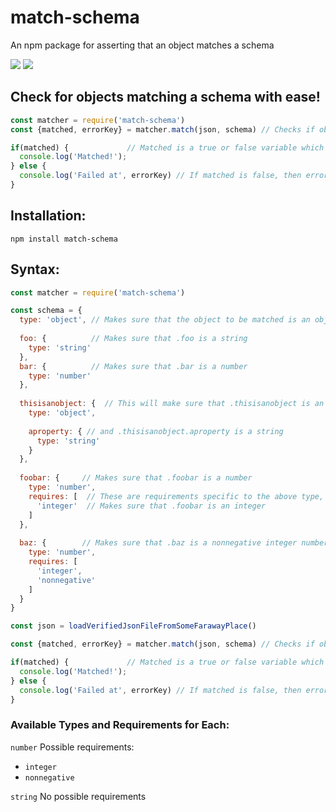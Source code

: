 # match-schema
An npm package for asserting that an object matches a schema

![](https://img.shields.io/appveyor/ci/gruntjs/grunt.svg) ![](https://img.shields.io/badge/license-MIT-green.svg)

## Check for objects matching a schema with ease!

```javascript
const matcher = require('match-schema')
const {matched, errorKey} = matcher.match(json, schema) // Checks if object json fits schema schema.

if(matched) {             // Matched is a true or false variable which tells whether the object in field json matched the schema provided
  console.log('Matched!');
} else {
  console.log('Failed at', errorKey) // If matched is false, then errorKey will be the property where the problem was. e.g. '.foo.bar'
}
```

## Installation:
```
npm install match-schema
```

## Syntax:

```javascript
const matcher = require('match-schema')

const schema = {
  type: 'object', // Makes sure that the object to be matched is an object
  
  foo: {          // Makes sure that .foo is a string
    type: 'string'
  },
  bar: {          // Makes sure that .bar is a number
    type: 'number'
  },
  
  thisisanobject: {  // This will make sure that .thisisanobject is an object 
    type: 'object',
    
    aproperty: { // and .thisisanobject.aproperty is a string
      type: 'string'
    }
  },
  
  foobar: {     // Makes sure that .foobar is a number
    type: 'number',
    requires: [  // These are requirements specific to the above type, in this case number.
      'integer'  // Makes sure that .foobar is an integer
    ]
  },
  
  baz: {        // Makes sure that .baz is a nonnegative integer number.
    type: 'number',
    requires: [
      'integer',
      'nonnegative'
    ]
  }
}

const json = loadVerifiedJsonFileFromSomeFarawayPlace()

const {matched, errorKey} = matcher.match(json, schema) // Checks if object json fits schema schema.

if(matched) {             // Matched is a true or false variable which tells whether the object in field json matched the schema provided
  console.log('Matched!');
} else {
  console.log('Failed at', errorKey) // If matched is false, then errorKey will be the property where the problem was. e.g. '.foo.bar'
}
```

### Available Types and Requirements for Each:

`number` Possible requirements:
* `integer`
* `nonnegative`


`string` No possible requirements
